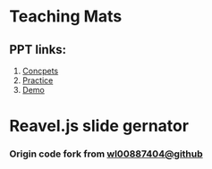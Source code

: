 # Teaching Mats

## PPT links:
1. [Concpets](slides.csie.io) 
1. [Practice]()
1. [Demo]()  
   

   
    
# Reavel.js slide gernator
### Origin code fork from [wl00887404@github](wl00887404.github.io)